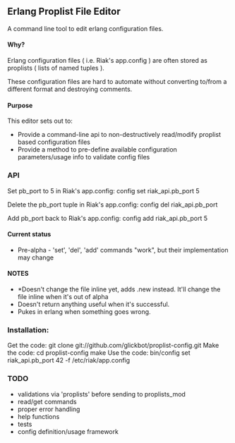 ## Erlang Proplist File Editor
A command line tool to edit erlang configuration files.

#### Why?

Erlang configuration files ( i.e. Riak's app.config ) are often stored as proplists ( lists of named tuples ).

These configuration files are hard to automate without converting to/from a different format and destroying comments.

#### Purpose

This editor sets out to:
* Provide a command-line api to non-destructively read/modify proplist based configuration files
* Provide a method to pre-define available configuration parameters/usage info to validate config files

### API

Set pb_port to 5 in Riak's app.config:
	config set riak_api.pb_port 5

Delete the pb_port tuple in Riak's app.config:
	config del riak_api.pb_port

Add pb_port back to Riak's app.config:
	config add riak_api.pb_port 5

#### Current status
* Pre-alpha - 'set', 'del', 'add' commands "work", but their implementation may change

#### NOTES
* *Doesn't change the file inline yet, adds <filename>.new instead. It'll change the file inline when it's out of alpha
* Doesn't return anything useful when it's successful.
* Pukes in erlang when something goes wrong.

### Installation:
Get the code:
	git clone git://github.com/glickbot/proplist-config.git
Make the code:
	cd proplist-config
	make
Use the code:
	bin/config set riak_api.pb_port 42 -f /etc/riak/app.config

### TODO
* validations via 'proplists' before sending to proplists_mod
* read/get commands
* proper error handling
* help functions
* tests
* config definition/usage framework
